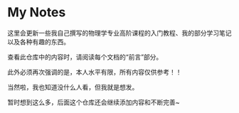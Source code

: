 # My Notes

这里会更新一些我自己撰写的物理学专业高阶课程的入门教程、我的部分学习笔记以及各种有趣的东西。

查看此仓库中的内容时，请阅读每个文档的“前言”部分。

此外必须再次强调的是，本人水平有限，所有内容仅供参考！！

当然啦，我也知道没什么人看，但我就是想发。

暂时想到这么多，后面这个仓库还会继续添加内容和不断完善~
